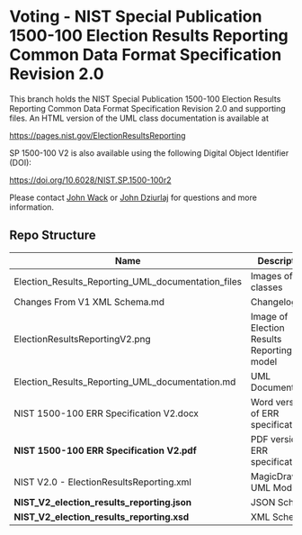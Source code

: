 # Voting - NIST Special Publication 1500-100 Election Results Reporting Common Data Format Specification Revision 2.0

This branch holds the NIST Special Publication 1500-100 Election Results Reporting Common Data Format Specification Revision 2.0 and supporting files. An HTML version of the UML class documentation is available at

https://pages.nist.gov/ElectionResultsReporting

SP 1500-100 V2 is also available using the following Digital Object Identifier (DOI):

https://doi.org/10.6028/NIST.SP.1500-100r2


Please contact [John Wack](mailto:john.wack@nist.gov) or [John Dziurlaj](mailto:john@hiltonroscoe.com) for questions and more information.

## Repo Structure

|Name     |Description                                         |
|---------|----------------------------------------------------|
|Election_Results_Reporting_UML_documentation_files|Images of UML classes|
|Changes From V1 XML Schema.md|Changelog|
|ElectionResultsReportingV2.png|Image of Election Results Reporting model|
|Election_Results_Reporting_UML_documentation.md|UML Documentation|
|NIST 1500-100 ERR Specification V2.docx|Word version of ERR specification|
|**NIST 1500-100 ERR Specification V2.pdf**|PDF version of ERR specification|
|NIST V2.0 - ElectionResultsReporting.xml|MagicDraw UML Model  |
|**NIST_V2_election_results_reporting.json**|JSON Schema           |
|**NIST_V2_election_results_reporting.xsd**|XML Schema             |
